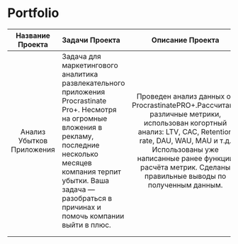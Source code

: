 # Portfolio

| Название Проекта           | Задачи Проекта                                                                                                                                                                                                                                        | Описание Проекта                                                                                                                                                                                                                                                  | Навыки И Инструменты                                                                 |
|:--------------------------:|:----------------------------|:---------------------------------:|-------------------------------------------|
| Анализ Убытков Приложения  | Задача для маркетингового аналитика развлекательного приложения Procrastinate Pro+. Несмотря на огромные вложения в рекламу, последние несколько месяцев компания терпит убытки. Ваша задача — разобраться в причинах и помочь компании выйти в плюс. | Проведен анализ данных от ProcrastinatePRO+.Рассчитаны различные метрики, использован когортный анализ: LTV, CAC, Retention rate, DAU, WAU, MAU и т.д. Использованы уже написанные ранее функции расчёта метрик. Сделаны правильные выводы по полученным данным. | Matplotlib,Pandas,Python,Seaborn,когортный анализ,продуктовые метрики,юнит-экономика |
|                            |                                                                                                                                                                                                                                                       |                                                                                                                                                                                                                                                                   |                                                                                      |
|                            |                                                                                                                                                                                                                                                       |                                                                                                                                                                                                                                                                   |                                                                                      |
